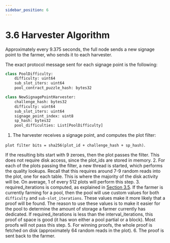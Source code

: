 ```yaml
---
sidebar_position: 6
---
```


# 3.6 Harvester Algorithm
Approximately every 9.375 seconds, the full node sends a new signage point to the farmer, who sends it to each harvester.

The exact protocol message sent for each signage point is the following:

```python
class PoolDifficulty:
    difficulty: uint64
    sub_slot_iters: uint64
    pool_contract_puzzle_hash: bytes32

class NewSignagePointHarvester:
    challenge_hash: bytes32
    difficulty: uint64
    sub_slot_iters: uint64
    signage_point_index: uint8
    sp_hash: bytes32
    pool_difficulties: List[PoolDifficulty]
```


1. The harvester receives a signage point, and computes the plot filter:

  `plot filter bits = sha256(plot_id + challenge_hash + sp_hash)`.

  If the resulting bits start with 9 zeroes, then the plot passes the filter. This does not require disk access, since the plot_ids are stored in memory.
2. For each of the plots passing the filter, a new thread is started, which performs the quality lookups. Recall that this requires around 7-9 random reads into the plot, one for each table. This is where the majority of the disk activity will be. On average, 1 of every 512 plots will perform this step.
3. required_iterations is computed, as explained in [Section 3.5](/docs/03consensus/signage_points_and_infusion_points "Section 3.5: Signage Points and Infusion Points"). If the farmer is currently farming for a pool, then the pool will use custom values for both `difficulty` and `sub-slot_iterations`. These values make it more likely that a proof will be found. The reason to use these values is to make it easier for the pool to determine the amount of storage a farmer currently has dedicated. If required_iterations is less than the interval_iterations, this proof of space is good (it has won either a pool partial or a block). Most proofs will not pass this step.
5. For winning proofs, the whole proof is fetched on disk (approximately 64 random reads in the plot).
6. The proof is sent back to the farmer.
